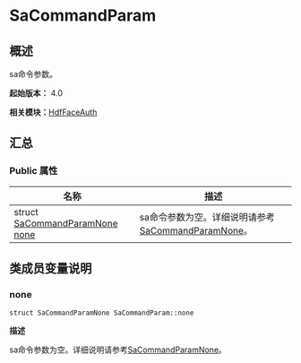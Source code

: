 # SaCommandParam


## 概述

sa命令参数。

**起始版本：** 4.0

**相关模块：**[HdfFaceAuth](_hdf_face_auth_v11.md)


## 汇总


### Public 属性

| 名称 | 描述 | 
| -------- | -------- |
| struct [SaCommandParamNone](_sa_command_param_none_faceauth_v11.md) [none](#none) | sa命令参数为空。详细说明请参考[SaCommandParamNone](_sa_command_param_none_faceauth_v11.md)。  | 


## 类成员变量说明


### none

```
struct SaCommandParamNone SaCommandParam::none
```
**描述**

sa命令参数为空。详细说明请参考[SaCommandParamNone](_sa_command_param_none_faceauth_v11.md)。
